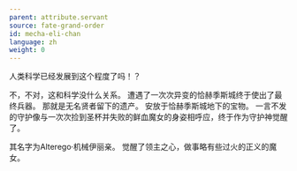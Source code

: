 ```yaml
---
parent: attribute.servant
source: fate-grand-order
id: mecha-eli-chan
language: zh
weight: 0
---
```


人类科学已经发展到这个程度了吗！？

不，不对，这和科学没什么关系。
遭遇了一次次异变的恰赫季斯城终于使出了最终兵器。
那就是无名贤者留下的遗产。
安放于恰赫季斯城地下的宝物。
一言不发的守护像与一次次捡到圣杯并失败的鲜血魔女的身姿相呼应，终于作为守护神觉醒了。

其名字为Alterego·机械伊丽亲。
觉醒了领主之心，做事略有些过火的正义的魔女。
